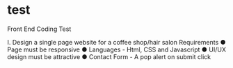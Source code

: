 # test


Front End Coding Test



I. Design a single page website for a coffee shop/hair salon
Requirements
● Page must be responsive
● Languages - Html, CSS and Javascript
● UI/UX design must be attractive
● Contact Form - A pop alert on submit click
